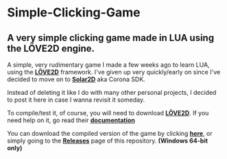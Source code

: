 # Simple-Clicking-Game
## A very simple clicking game made in LUA using the LÖVE2D engine.

A simple, very rudimentary game I made a few weeks ago to learn LUA, using the **[LÖVE2D](https://github.com/love2d/love)** framework. I've given up very quickly/early on since I've decided to move on to **[Solar2D](https://github.com/coronalabs/corona)** aka Corona SDK.

Instead of deleting it like I do with many other personal projects, I decided to post it here in case I wanna revisit it someday.

To compile/test it, of course, you will need to download **[LÖVE2D](https://github.com/love2d/love)**. If you need help on it, go read their **[documentation](https://love2d.org/wiki/love)**

You can download the compiled version of the game by clicking **[here](https://github.com/jota11/Simple-Clicking-Game/releases/latest)**, or simply going to the **[Releases](https://github.com/jota11/Simple-Clicking-Game/releases)** page of this repository. **(Windows 64-bit only)**

